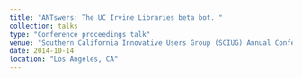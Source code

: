 ```yaml
---
title: "ANTswers: The UC Irvine Libraries beta bot. "
collection: talks
type: "Conference proceedings talk"
venue: "Southern California Innovative Users Group (SCIUG) Annual Conference "
date: 2014-10-14
location: "Los Angeles, CA"
---
```

